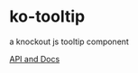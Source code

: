 # ko-tooltip
a knockout js tooltip component

[API and Docs](https://matthewnitschke.github.io/ko-tooltip/)

